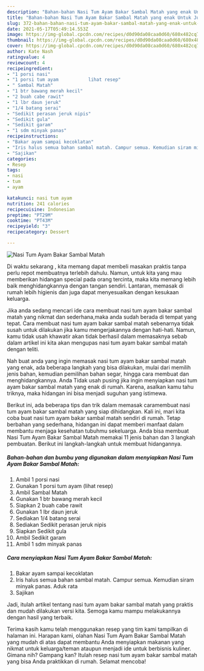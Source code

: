 ```yaml
---
description: "Bahan-bahan Nasi Tum Ayam Bakar Sambal Matah yang enak Untuk Jualan"
title: "Bahan-bahan Nasi Tum Ayam Bakar Sambal Matah yang enak Untuk Jualan"
slug: 372-bahan-bahan-nasi-tum-ayam-bakar-sambal-matah-yang-enak-untuk-jualan
date: 2021-05-17T05:49:14.553Z
image: https://img-global.cpcdn.com/recipes/d0d90da08caa0d60/680x482cq70/nasi-tum-ayam-bakar-sambal-matah-foto-resep-utama.jpg
thumbnail: https://img-global.cpcdn.com/recipes/d0d90da08caa0d60/680x482cq70/nasi-tum-ayam-bakar-sambal-matah-foto-resep-utama.jpg
cover: https://img-global.cpcdn.com/recipes/d0d90da08caa0d60/680x482cq70/nasi-tum-ayam-bakar-sambal-matah-foto-resep-utama.jpg
author: Kate Nash
ratingvalue: 4
reviewcount: 4
recipeingredient:
- "1 porsi nasi"
- "1 porsi tum ayam           lihat resep"
- " Sambal Matah"
- "1 btr bawang merah kecil"
- "2 buah cabe rawit"
- "1 lbr daun jeruk"
- "1/4 batang serai"
- "Sedikit perasan jeruk nipis"
- "Sedikit gula"
- "Sedikit garam"
- "1 sdm minyak panas"
recipeinstructions:
- "Bakar ayam sampai kecoklatan"
- "Iris halus semua bahan sambal matah. Campur semua. Kemudian siram minyak panas. Aduk rata"
- "Sajikan"
categories:
- Resep
tags:
- nasi
- tum
- ayam

katakunci: nasi tum ayam 
nutrition: 241 calories
recipecuisine: Indonesian
preptime: "PT29M"
cooktime: "PT43M"
recipeyield: "3"
recipecategory: Dessert

---
```



![Nasi Tum Ayam Bakar Sambal Matah](https://img-global.cpcdn.com/recipes/d0d90da08caa0d60/680x482cq70/nasi-tum-ayam-bakar-sambal-matah-foto-resep-utama.jpg)

Di waktu  sekarang , kita memang dapat membeli masakan praktis tanpa perlu repot membuatnya terlebih dahulu. Namun, untuk kita yang mau memberikan hidangan special pada orang tercinta, maka kita memang lebih baik menghidangkannya dengan tangan sendiri. Lantaran, memasak di rumah lebih higienis dan juga dapat menyesuaikan dengan kesukaan keluarga.

Jika anda sedang mencari ide cara membuat nasi tum ayam bakar sambal matah yang nikmat dan sederhana,maka anda sudah berada di tempat yang tepat. Cara membuat nasi tum ayam bakar sambal matah  sebenarnya tidak susah untuk dilakukan jika kamu mengerjakannya dengan hati-hati. Namun, kamu tidak usah khawatir akan tidak berhasil dalam memasaknya 
sebab dalam artikel ini kita akan mengupas nasi tum ayam bakar sambal matah dengan teliti.  



Nah buat anda yang ingin memasak nasi tum ayam bakar sambal matah yang enak, ada beberapa langkah yang bisa dilakukan, mulai dari memilih jenis bahan, kemudian pemilihan bahan segar, hingga cara membuat dan menghidangkannya. Anda Tidak usah pusing jika ingin menyiapkan nasi tum ayam bakar sambal matah yang enak di rumah. Karena, asalkan kamu  tahu triknya, maka hidangan ini bisa menjadi suguhan yang istimewa.

Berikut ini, ada beberapa tips dan trik dalam memasak caramembuat nasi tum ayam bakar sambal matah yang siap dihidangkan. Kali ini, mari kita coba buat nasi tum ayam bakar sambal matah sendiri di rumah. Tetap berbahan yang sederhana, hidangan ini dapat memberi manfaat dalam membantu menjaga kesehatan tubuhmu sekeluarga. Anda bisa membuat Nasi Tum Ayam Bakar Sambal Matah memakai 11 jenis bahan dan 3 langkah pembuatan. Berikut ini langkah-langkah untuk membuat hidangannya.

<!--inarticleads1-->

##### Bahan-bahan dan bumbu yang digunakan dalam menyiapkan Nasi Tum Ayam Bakar Sambal Matah:

1. Ambil 1 porsi nasi
1. Gunakan 1 porsi tum ayam           (lihat resep)
1. Ambil  Sambal Matah
1. Gunakan 1 btr bawang merah kecil
1. Siapkan 2 buah cabe rawit
1. Gunakan 1 lbr daun jeruk
1. Sediakan 1/4 batang serai
1. Sediakan Sedikit perasan jeruk nipis
1. Siapkan Sedikit gula
1. Ambil Sedikit garam
1. Ambil 1 sdm minyak panas




<!--inarticleads2-->

##### Cara menyiapkan Nasi Tum Ayam Bakar Sambal Matah:

1. Bakar ayam sampai kecoklatan
1. Iris halus semua bahan sambal matah. Campur semua. Kemudian siram minyak panas. Aduk rata
1. Sajikan




Jadi, itulah artikel tentang  nasi tum ayam bakar sambal matah  yang praktis dan mudah dilakukan versi kita. Semoga kamu mampu melakukannya dengan hasil yang terbaik. 

Terima kasih kamu telah menggunakan resep yang tim kami tampilkan di halaman ini. Harapan kami, olahan  Nasi Tum Ayam Bakar Sambal Matah yang mudah di atas dapat membantu Anda menyiapkan makanan yang nikmat untuk keluarga/teman ataupun menjadi ide untuk berbisnis kuliner. Gimana nih? Gampang kan? Itulah resep nasi tum ayam bakar sambal matah yang bisa Anda praktikkan di rumah. Selamat mencoba!

